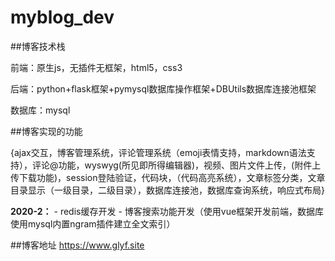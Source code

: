# myblog_dev

##博客技术栈

前端：原生js，无插件无框架，html5，css3

后端：python+flask框架+pymysql数据库操作框架+DBUtils数据库连接池框架

数据库：mysql

##博客实现的功能

{ajax交互，博客管理系统，评论管理系统（emoji表情支持，markdown语法支持），评论@功能，wyswyg(所见即所得编辑器)，视频、图片文件上传，(附件上传下载功能)，session登陆验证，代码块，（代码高亮系统），文章标签分类，文章目录显示（一级目录，二级目录），数据库连接池，数据库查询系统，响应式布局}

**2020-2：**
     - redis缓存开发
     - 博客搜索功能开发（使用vue框架开发前端，数据库使用mysql内置ngram插件建立全文索引）

##博客地址 https://www.glyf.site
